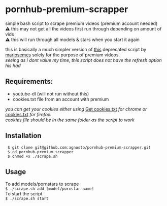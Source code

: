 # pornhub-premium-scrapper
simple bash script to scrape premium videos (premium account needed)  
⚠ this may not get all the videos first run through depending on amount of vids  
⚠ this will run through all models & stars when you start it again  

this is basically a much simpler version of [this](https://github.com/mariosemes/PornHub-downloader) deprecated script by [mariosemes](https://github.com/mariosemes) solely for the purpose of premium videos.  
*seeing as i dont value my time, this script does not have the refresh option his had*

## Requirements:

- youtube-dl (will not run without this)
- cookies.txt file from an account with premium

*you can get your cookies either using* [Get cookies.txt](https://chrome.google.com/webstore/detail/get-cookiestxt/bgaddhkoddajcdgocldbbfleckgcbcid) *for chrome or* [cookies.txt](https://addons.mozilla.org/en-US/firefox/addon/cookies-txt/?utm_source=addons.mozilla.org&utm_medium=referral&utm_content=search) *for firefox.*  
*cookies file should be in the same folder as the script to work*

## Installation

```
 $ git clone git@github.com:agnosto/pornhub-premium-scrapper.git
 $ cd pornhub-premium-scrapper
 $ chmod +x ./scrape.sh
```

## Usage 

To add models/pornstars to scrape  
`
 $ ./scrape.sh add [model/pornstar name] 
`  
To start the script  
`
 $ ./scrape.sh start 
`
